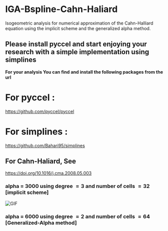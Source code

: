 # IGA-Bspline-Cahn-Haliard
Isogeometric analysis for numerical approximation of the Cahn-Halliard equation using the implicit scheme and the generalized alpha method.



## Please install pyccel and start enjoying your research with a simple implementation using simplines

**For your analysis You can find and install the following packages from the url**

# For pyccel :
  
  https://github.com/pyccel/pyccel

# For simplines :

  https://github.com/Bahari95/simplines

## For Cahn-Haliard, See
  https://doi.org/10.1016/j.cma.2008.05.003
### alpha = 3000 using degree $= 3$ and number of cells $= 32$ [implicit scheme]
![GIF](https://github.com/Bahari95/IGA-Bspline-Cahn-Haliard/blob/main/implicit_scheme/cahn_haliard.gif)

### alpha = 6000 using degree $= 2$ and number of cells $= 64$ [Generalized-Alpha method]
